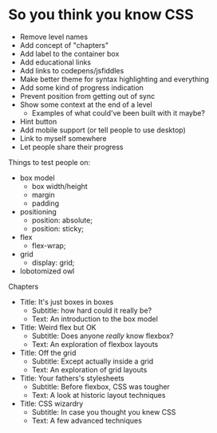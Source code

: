 # So you think you know CSS

- Remove level names
- Add concept of "chapters"
- Add label to the container box
- Add educational links
- Add links to codepens/jsfiddles
- Make better theme for syntax highlighting and everything
- Add some kind of progress indication
- Prevent position from getting out of sync
- Show some context at the end of a level
  - Examples of what could've been built with it maybe?
- Hint button
- Add mobile support (or tell people to use desktop)
- Link to myself somewhere
- Let people share their progress

Things to test people on:

- box model
  - box width/height
  - margin
  - padding
- positioning
  - position: absolute;
  - position: sticky;
- flex
  - flex-wrap;
- grid
  - display: grid;
- lobotomized owl


Chapters

- Title: It's just boxes in boxes
  - Subtitle: how hard could it really be?
  - Text: An introduction to the box model
- Title: Weird flex but OK
  - Subtitle: Does anyone _really_ know flexbox?
  - Text: An exploration of flexbox layouts
- Title: Off the grid
  - Subtitle: Except actually inside a grid
  - Text: An exploration of grid layouts
- Title: Your fathers's stylesheets
  - Subtitle: Before flexbox, CSS was tougher
  - Text: A look at historic layout techniques
- Title: CSS wizardry
  - Subtitle: In case you thought you knew CSS
  - Text: A few advanced techniques
